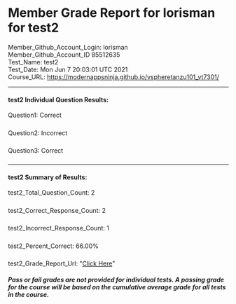 # Member Grade Report for lorisman for test2  
   
Member_Github_Account_Login: lorisman  
Member_Github_Account_ID 85512635  
Test_Name: test2  
Test_Date: Mon Jun  7 20:03:01 UTC 2021  
Course_URL: https://modernappsninja.github.io/vspheretanzu101_vt7301/  
   
---  
#### test2 Individual Question Results:  
Question1: Correct  
#####  
Question2: Incorrect  
#####  
Question3: Correct  
#####  
---  
#### test2 Summary of Results:  
test2_Total_Question_Count: 2  
#####  
test2_Correct_Response_Count: 2  
#####  
test2_Incorrect_Response_Count: 1  
#####  
test2_Percent_Correct: 66.00%  
#####  
test2_Grade_Report_Url: "[Click Here](https://github.com/modernappsninjas/lorisman/blob/main/static/userdata/courses/vspheretanzu101_vt7301/grade_report.pr748.test2.md)"
##### Pass or fail grades are not provided for individual tests. A passing grade for the course will be based on the cumulative average grade for all tests in the course.  
